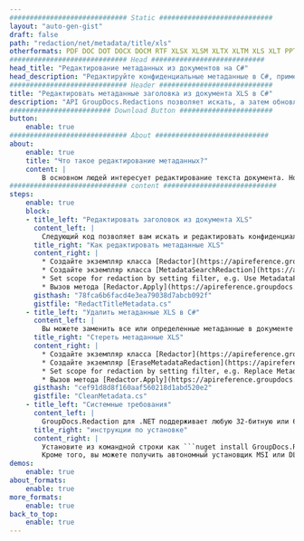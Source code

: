 ```yaml
---
############################# Static ############################
layout: "auto-gen-gist"
draft: false
path: "redaction/net/metadata/title/xls"
otherformats: PDF DOC DOT DOCX DOCM RTF XLSX XLSM XLTX XLTM XLS XLT PPTX PPT PPSX POT PPS PPTM 
############################# Head ############################
head_title: "Редактирование метаданных из документов на C#"
head_description: "Редактируйте конфиденциальные метаданные в C#, применяя фильтры для документов разных форматов."
############################# Header ############################
title: "Редактировать метаданные заголовка из документа XLS в C#"
description: "API GroupDocs.Redactions позволяет искать, а затем обновлять или удалять любые конфиденциальные данные из метаданных документа."
######################### Download Button #######################
button:
    enable: true
############################# About ############################
about:
    enable: true
    title: "Что такое редактирование метаданных?"
    content: |
        В основном людей интересует редактирование текста документа. Но редактирование метаданных не менее важно. Метаданные — это скрытые данные документа, которые могут содержать конфиденциальную информацию, которой вы, возможно, не захотите делиться с другими. Редактирование метаданных относится к удалению нежелательной или конфиденциальной информации из электронных документов. Метаданные документа включают имя автора, категорию, название компании, комментарии, время создания, дату последнего обновления и многое другое. Иногда вам нужно полностью удалить ненужные поля метаданных или обновить их значения. С помощью API GroupDocs.Redaction вы можете применять исправления метаданных к любому из этих свойств метаданных. Вы можете изменить или удалить их, отфильтровав нужные метаданные. В этом руководстве мы объясним, как вы можете редактировать метаданные заголовка из документа XLS в C#.
############################# content ############################
steps:
    enable: true
    block:
    - title_left: "Редактировать заголовок из документа XLS"
      content_left: |
        Следующий код позволяет вам искать и редактировать конфиденциальные данные из документа XLS. Вы можете установить область редактирования, установив фильтр, например. в MetadataFilter.Title. - он оставит не выполненными совпадения регулярных выражений во всех элементах метаданных, кроме свойства "Header":
      title_right: "Как редактировать метаданные XLS"
      content_right: |
        * Создайте экземпляр класса [Redactor](https://apireference.groupdocs.com/redaction/net/groupdocs.redaction/redactor) и загрузите файл XLS
        * Создайте экземпляр класса [MetadataSearchRedaction](https://apireference.groupdocs.com/redaction/net/groupdocs.redaction.redactions/metadatasearchredaction) для поиска и замены конфиденциальных данных из метаданных документа.
        * Set scope for redaction by setting filter, e.g. Use MetadataFilter.Title in below code 
        * Вызов метода [Redactor.Apply](https://apireference.groupdocs.com/redaction/net/groupdocs.redaction/redactor/methods/apply/index) с объектом [MetadataSearchRedaction](https://apireference.groupdocs.com/redaction/net/groupdocs.redaction.redactions/metadatasearchredaction)
      gisthash: "78fca6b6facd4e3ea79038d7abcb092f"
      gistfile: "RedactTitleMetadata.cs"
    - title_left: "Удалить метаданные XLS в C#"
      content_left: |
        Вы можете заменить все или определенные метаданные в документе пустыми (пустыми или минимальными) значениями, используя класс EraseMetadataRedaction. В следующем коде показано, как можно отфильтровать, а затем удалить свойство метаданных из документа XLS. В приведенном ниже примере все свойства документа пусты:
      title_right: "Стереть метаданные XLS"
      content_right: |
        * Создайте экземпляр класса [Redactor](https://apireference.groupdocs.com/redaction/net/groupdocs.redaction/redactor) и загрузите файл XLS
        * Создайте экземпляр [EraseMetadataRedaction](https://apireference.groupdocs.com/redaction/net/groupdocs.redaction.redactions/erasemetadataredaction), чтобы удалить метаданные документа.
        * Set scope for redaction by setting filter, e.g. Replace MetadataFilter.All with MetadataFilter.Title in below code 
        * Вызов метода [Redactor.Apply](https://apireference.groupdocs.com/redaction/net/groupdocs.redaction/redactor/methods/apply/index) с объектом [MetadataSearchRedaction](https://apireference.groupdocs.com/redaction/net/groupdocs.redaction.redactions/metadatasearchredaction)
      gisthash: "cef91d8d8f160aaf560218d1abd520e2"
      gistfile: "CleanMetadata.cs"
    - title_left: "Системные требования"
      content_left: |
        GroupDocs.Redaction для .NET поддерживает любую 32-битную или 64-битную операционную систему, в которой установлена платформа .NET. Он не требует установки какого-либо внешнего программного обеспечения или сторонних инструментов. Полное руководство по системным требованиям можно найти на странице [системные требования](https://docs.groupdocs.com/redaction/net/system-requirements).
      title_right: "инструкции по установке"
      content_right: |
        Установите из командной строки как ```nuget install GroupDocs.Redaction``` или через консоль диспетчера пакетов Visual Studio с помощью ```Install-Package GroupDocs.Redaction```.
        Кроме того, вы можете получить автономный установщик MSI или DLL-файлы в ZIP-файле из [загрузок](https://downloads.groupdocs.com/redaction/net) и указать их в своем проекте вручную.
demos:
    enable: true
about_formats:
    enable: true
more_formats:
    enable: true
back_to_top:
    enable: true
---
```

